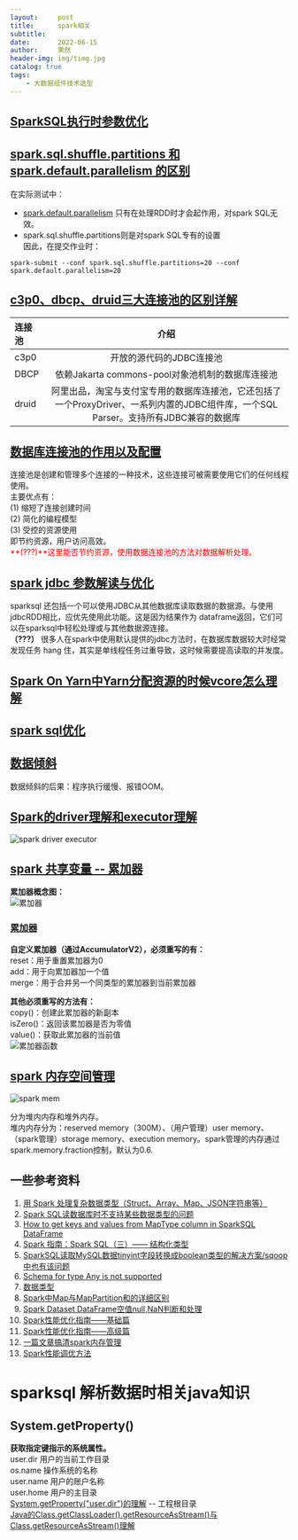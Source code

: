 ```yaml
---
layout:     post
title:      spark相关
subtitle:   
date:       2022-06-15
author:     果然
header-img: img/timg.jpg
catalog: true
tags:
    - 大数据组件技术选型
---  
```

## [SparkSQL执行时参数优化](https://www.cnblogs.com/Allen-rg/p/12937605.html)   
## [spark.sql.shuffle.partitions 和 spark.default.parallelism 的区别](https://blog.csdn.net/yolohohohoho/article/details/87967783)  
在实际测试中：  
* [spark.default.parallelism](https://blog.csdn.net/Jack_Roy/article/details/89639784) 只有在处理RDD时才会起作用，对spark SQL无效。  
* spark.sql.shuffle.partitions则是对spark SQL专有的设置  
因此，在提交作业时：  
```
spark-submit --conf spark.sql.shuffle.partitions=20 --conf spark.default.parallelism=20
```
  
## [c3p0、dbcp、druid三大连接池的区别详解](https://blog.csdn.net/qq_43395427/article/details/105875134)    
|连接池|介绍|
|:---|:---:|
|c3p0|开放的源代码的JDBC连接池|
|DBCP|依赖Jakarta commons-pool对象池机制的数据库连接池 |
|druid|阿里出品，淘宝与支付宝专用的数据库连接池，它还包括了一个ProxyDriver、一系列内置的JDBC组件库，一个SQL Parser。支持所有JDBC兼容的数据库|  
## [数据库连接池的作用以及配置](https://blog.csdn.net/weixin_45627031/article/details/106535010)  
连接池是创建和管理多个连接的一种技术，这些连接可被需要使用它们的任何线程使用。  
主要优点有：  
(1) 缩短了连接创建时间  
(2) 简化的编程模型  
(3) 受控的资源使用  
即节约资源，用户访问高效。  
<font color=red>**(???)**这里能否节约资源，使用数据连接池的方法对数据解析处理。</font>     
## [spark jdbc 参数解读与优化](https://yerias.github.io/2020/11/05/spark/36/#%E7%9B%AE%E5%BD%95)  
sparksql 还包括一个可以使用JDBC从其他数据库读取数据的数据源。与使用jdbcRDD相比，应优先使用此功能。这是因为结果作为 dataframe返回，它们可以在sparksql中轻松处理或与其他数据源连接。  
**（???）** 很多人在spark中使用默认提供的jdbc方法时，在数据库数据较大时经常发现任务 hang 住，其实是单线程任务过重导致，这时候需要提高读取的并发度。   
## [Spark On Yarn中Yarn分配资源的时候vcore怎么理解](https://blog.csdn.net/weixin_40083942/article/details/88547302)   
## [spark sql优化](https://www.cnblogs.com/qfdy123/p/14076986.html)  
## [数据倾斜](https://www.cnblogs.com/yanshw/p/12058160.html)  
数据倾斜的后果：程序执行缓慢、报错OOM。  
## [Spark的driver理解和executor理解](https://blog.csdn.net/liweihope/article/details/91349902)  
![spark driver executor](https://initialdream16.github.io/img/driverexecutor.png)  

## [spark 共享变量 -- 累加器](https://www.cnblogs.com/ssyfj/p/12595900.html)  
**累加器概念图：**   
![累加器](https://initialdream16.github.io/img/leijiaqi.png)  

### [累加器](https://www.cnblogs.com/cc11001100/p/9901606.html)  
**自定义累加器（通过AccumulatorV2），必须重写的有：**    
reset：用于重置累加器为0  
add：用于向累加器加一个值  
merge：用于合并另一个同类型的累加器到当前累加器  

**其他必须重写的方法有：**  
copy()：创建此累加器的新副本  
isZero()：返回该累加器是否为零值  
value()：获取此累加器的当前值    
![累加器函数](https://initialdream16.github.io/img/accufunc.png)  
  
## [spark 内存空间管理](https://zhuanlan.zhihu.com/p/115888408)  
![spark mem](https://initialdream16.github.io/img/sparkMem.jpg)  
   
分为堆内内存和堆外内存。  
堆内内存分为：reserved memory（300M）、（用户管理）user memory、（spark管理）storage memory、execution memory。spark管理的内存通过spark.memory.fraction控制，默认为0.6.    
## 一些参考资料  
1. [用 Spark 处理复杂数据类型（Struct、Array、Map、JSON字符串等）](https://juejin.cn/post/6844903861325430797#heading-5)  
2. [Spark SQL读数据库时不支持某些数据类型的问题](https://cloud.tencent.com/developer/article/1549049)  
3. [How to get keys and values from MapType column in SparkSQL DataFrame](https://stackoverflow.com/questions/40602606/how-to-get-keys-and-values-from-maptype-column-in-sparksql-dataframe)  
4. [Spark 指南：Spark SQL（三）—— 结构化类型](https://liketea.xyz/Spark/Spark/Spark%20%E6%8C%87%E5%8D%97%EF%BC%9ASpark%20SQL%EF%BC%88%E4%B8%89%EF%BC%89%E2%80%94%E2%80%94%20%E7%BB%93%E6%9E%84%E5%8C%96%E7%B1%BB%E5%9E%8B/)  
5. [SparkSQL读取MySQL数据tinyint字段转换成boolean类型的解决方案/sqoop中也有该问题](https://blog.csdn.net/a904364908/article/details/100627061)  
6. [Schema for type Any is not supported](https://stackoverflow.com/questions/42121649/schema-for-type-any-is-not-supported)  
7. [数据类型](https://docs.microsoft.com/zh-cn/azure/databricks/spark/latest/spark-sql/language-manual/sql-ref-datatypes)  
8. [Spark中Map与MapPartition和的详细区别](https://www.cnblogs.com/successok/p/14218853.html)  
9. [Spark Dataset DataFrame空值null,NaN判断和处理](https://blog.csdn.net/An1090239782/article/details/101061158)  
10. [Spark性能优化指南——基础篇](https://tech.meituan.com/2016/04/29/spark-tuning-basic.html)  
11. [Spark性能优化指南——高级篇](https://tech.meituan.com/2016/05/12/spark-tuning-pro.html)  
12. [一篇文章搞清spark内存管理](https://blog.csdn.net/im_xiao/article/details/105141837)  
13. [Spark性能调优方法](https://cloud.tencent.com/developer/article/1780100)      

# sparksql 解析数据时相关java知识  
## System.getProperty()  
**获取指定键指示的系统属性。**    
user.dir    用户的当前工作目录  
os.name     操作系统的名称  
user.name   用户的账户名称  
user.home   用户的主目录  
[System.getProperty("user.dir")的理解](https://blog.csdn.net/qq_29964641/article/details/86686585) -- 工程根目录  
[Java的Class.getClassLoader().getResourceAsStream()与Class.getResourceAsStream()理解](https://blog.csdn.net/u010858605/article/details/113663883)  


  
 






 







  
  

 















  
  



 
